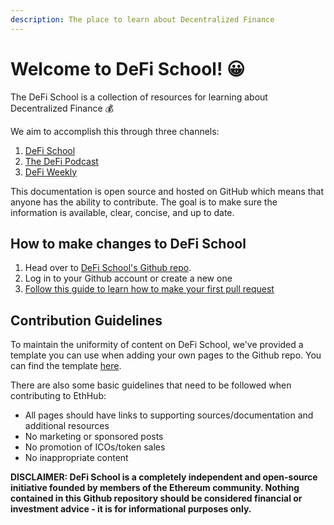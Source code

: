 ```yaml
---
description: The place to learn about Decentralized Finance
---
```


# Welcome to DeFi School! 😀

The DeFi School is a collection of resources for learning about Decentralized Finance 💰

We aim to accomplish this through three channels:

1. [DeFi School](http://defi.school)
2. [The DeFi Podcast](https://the-defi-podcast.simplecast.com/)
3. [DeFi Weekly](https://defiweekly.substack.com/)

This documentation is open source and hosted on GitHub which means that anyone has the ability to contribute. The goal is to make sure the information is available, clear, concise, and up to date.

## How to make changes to DeFi School

1. Head over to [DeFi School's Github repo](https://github.com/kermankohli/defi-school).
2. Log in to your Github account or create a new one
3. [Follow this guide to learn how to make your first pull request](https://www.youtube.com/watch?v=YTbRzhQju4c&t=1s)

## Contribution Guidelines

To maintain the uniformity of content on DeFi School, we've provided a template you can use when adding your own pages to the Github repo. You can find the template [here](https://github.com/ethhub-io/ethhub/tree/138f04335ad4a090d8eb370a9af90ee82fccf1a6/template.md).

There are also some basic guidelines that need to be followed when contributing to EthHub:

* All pages should have links to supporting sources/documentation and additional resources
* No marketing or sponsored posts
* No promotion of ICOs/token sales
* No inappropriate content

**DISCLAIMER: DeFi School is a completely independent and open-source initiative founded by members of the Ethereum community. Nothing contained in this Github repository should be considered financial or investment advice - it is for informational purposes only.**

